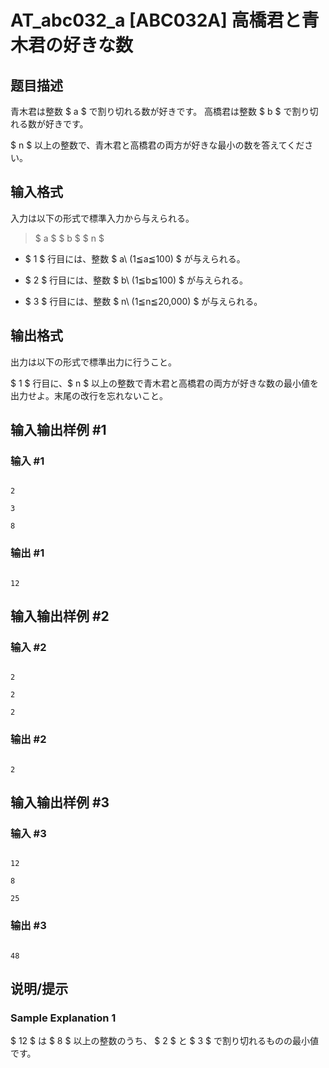 # AT_abc032_a [ABC032A] 高橋君と青木君の好きな数

## 题目描述

[problemUrl]: https://atcoder.jp/contests/abc032/tasks/abc032_a

青木君は整数 $ a $ で割り切れる数が好きです。 高橋君は整数 $ b $ で割り切れる数が好きです。

$ n $ 以上の整数で、青木君と高橋君の両方が好きな最小の数を答えてください。

## 输入格式

入力は以下の形式で標準入力から与えられる。

> $ a $ $ b $ $ n $

- $ 1 $ 行目には、整数 $ a\ (1≦a≦100) $ が与えられる。
- $ 2 $ 行目には、整数 $ b\ (1≦b≦100) $ が与えられる。
- $ 3 $ 行目には、整数 $ n\ (1≦n≦20,000) $ が与えられる。

## 输出格式

出力は以下の形式で標準出力に行うこと。

$ 1 $ 行目に、$ n $ 以上の整数で青木君と高橋君の両方が好きな数の最小値を出力せよ。末尾の改行を忘れないこと。

## 输入输出样例 #1

### 输入 #1

```
2
3
8
```

### 输出 #1

```
12
```

## 输入输出样例 #2

### 输入 #2

```
2
2
2
```

### 输出 #2

```
2
```

## 输入输出样例 #3

### 输入 #3

```
12
8
25
```

### 输出 #3

```
48
```

## 说明/提示

### Sample Explanation 1

$ 12 $ は $ 8 $ 以上の整数のうち、 $ 2 $ と $ 3 $ で割り切れるものの最小値です。
